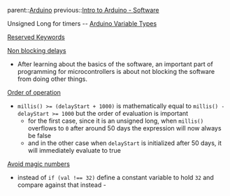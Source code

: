 parent::[Arduino](Arduino.md)
previous::[Intro to Arduino - Software](Intro%20to%20Arduino%20-%20Software.md)


Unsigned Long for timers -- [Arduino Variable Types](Arduino%20Variable%20Types.md)

[Reserved Keywords](Reserved%20Keywords.md)

[Non blocking delays](Non%20blocking%20delays.md)
- After learning about the basics of the software, an important part of programming for microcontrollers is about not blocking the software from doing other things.

[Order of operation](Order%20of%20operation.md)
- `millis() >= (delayStart + 1000)` is mathematically equal to `millis() - delayStart >= 1000` but the order of evaluation is important
	- for the first case, since it is an unsigned long, when `millis()` overflows to `0` after around 50 days the expression will now always be false
	- and in the other case when `delayStart` is initialized after 50 days, it will immediately evaluate to true

[Avoid magic numbers](Avoid%20magic%20numbers.md)
- instead of `if (val !== 32)` define a constant variable to hold `32` and compare against that instead - 